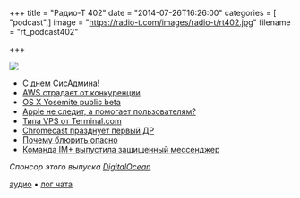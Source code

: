 +++
title = "Радио-Т 402"
date = "2014-07-26T16:26:00"
categories = [ "podcast",]
image = "https://radio-t.com/images/radio-t/rt402.jpg"
filename = "rt_podcast402"

+++

![](https://radio-t.com/images/radio-t/rt402.jpg)

* [С днем СисАдмина!](http://en.wikipedia.org/wiki/System_Administrator_Appreciation_Day)
* [AWS страдает от конкуренции](http://venturebeat.com/2014/07/24/aws-revenue-2q14/)
* [OS X Yosemite public beta](http://www.macworld.com/article/2456968/apple-os-x-yosemite-public-beta-arrives-thursday.html)
* [Apple не следит, а помогает пользователям?](http://habrahabr.ru/post/231165/)
* [Типа VPS от Terminal.com](http://www.terminal.com/)
* [Chromecast празднует первый ДР](http://gigaom.com/2014/07/24/chromecast-turns-one-why-this-small-streaming-stick-became-such-a-big-deal/)
* [Почему блюрить опасно](http://prsm.tc/VoxYls)
* [Команда IM+ выпустила защищенный мессенджер](http://habrahabr.ru/post/231019/)

_Спонсор этого выпуска [DigitalOcean](https://www.digitalocean.com)_

[аудио](https://cdn.radio-t.com/rt_podcast402.mp3) • [лог чата](http://chat.radio-t.com/logs/radio-t-402.html)
<audio src="https://cdn.radio-t.com/rt_podcast402.mp3" preload="none"></audio>